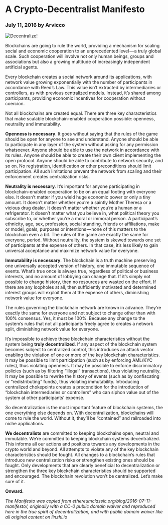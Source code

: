<h1>A Crypto-Decentralist Manifesto</h1>
<h3>July 11, 2016 by Arvicco</h3>

<p><img src="https://cdn-images-1.medium.com/max/1000/1*gMu8qJtr2NeEuuGzvsfcnw.png" alt="Decentralize!"></p>

<p>Blockchains are going to rule the world, providing a mechanism for scaling
social and economic cooperation to an unprecedented level — a truly global
scale. Such cooperation will involve not only human beings, groups and
associations but also a growing multitude of increasingly independent
artificial agents.</p>

<p>Every blockchain creates a social network around its applications, with network value growing exponentially with the number of participants in accordance with Reed’s Law. This value isn’t extracted by intermediaries or controllers, as with previous centralized models. Instead, it’s shared among participants, providing economic incentives for cooperation without coercion.</p>

<p>Not all blockchains are created equal. There are three key characteristics that make scalable blockchain-enabled cooperation possible: openness, neutrality and immutability.</p>

<p><strong>Openness is necessary</strong>. It goes without saying that the rules of the game should be open for anyone to see and understand. Anyone should be able to participate in any layer of the system without asking for any permission whatsoever. Anyone should be able to use the network in accordance with its rules. Anyone should be able to create their own client implementing the open protocol. Anyone should be able to contribute to network security, and so on. No registration, identification or other preconditions should limit participation. All such limitations prevent the network from scaling and their enforcement creates centralization risks.</p>

<p><strong>Neutrality is necessary</strong>. It’s important for anyone participating in blockchain-enabled cooperation to be on an equal footing with everyone else. It doesn’t matter if you wield huge economic power or only a tiny amount. It doesn’t matter whether you’re a saintly Mother Theresa or a vicious drug dealer. It doesn’t matter whether you’re a human or a refrigerator. It doesn’t matter what you believe in, what political theory you subscribe to, or whether you’re a moral or immoral person. A participant’s ethnicity, age, sex, profession, social standing, friends or affiliations, make or model, goals, purposes or intentions — none of this matters to the blockchain even a bit. The rules of the game are exactly the same for everyone, period. Without neutrality, the system is skewed towards one set of participants at the expense of others. In that case, it’s less likely to gain universal acceptance and maximize network value for everyone.</p>

<p><strong>Immutability is necessary</strong>. The blockchain is a truth machine preserving one universally accepted version of history, one immutable sequence of events. What’s true once is always true, regardless of political or business interests, and no amount of lobbying can change that. If it’s simply not possible to change history, then no resources are wasted on the effort. If there are any loopholes at all, then sufficiently motivated and determined interest groups will exploit them at the expense of others, diminishing network value for everyone.</p>

<p>The rules governing the blockchain network are known in advance. They’re exactly the same for everyone and not subject to change other than with 100% consensus. Yes, it must be 100%. Because any change to the system’s rules that not all participants freely agree to creates a network split, diminishing network value for everyone.</p>

<p>It’s impossible to achieve these blockchain characteristics without the system
being <strong>truly decentralized</strong>. If any aspect of the blockchain system becomes
subject to centralized control, this introduces an attack vector enabling the
violation of one or more of the key blockchain characteristics. It may be
possible to limit participation (such as by enforcing AML/KYC rules), thus
violating openness. It may be possible to enforce discriminatory policies (such as by filtering “illegal” transactions), thus violating neutrality. It may be possible to rewrite the history of events (such as by confiscating or
“redistributing” funds), thus violating immutability. Introducing centralized
chokepoints creates a precondition for the introduction of “blockchain
intermediaries or controllers” who can siphon value out of the system at other participants’ expense.</p>
<p>So decentralization is the most important feature of blockchain systems, the one everything else depends on. With decentralization, blockchains will come to rule the world. Without it, they’ll be “contained” and railroaded into niche applications.</p>
<p><strong>We decentralists</strong> are committed to keeping blockchains open, neutral and
immutable. We’re committed to keeping blockchain systems decentralized. This informs all our actions and positions towards any developments in the crypto world and beyond. All attempts to violate any of the key blockchain
characteristics should be fought. All changes to a blockchain’s rules that
introduce new centralization risks or strengthen existing ones should be fought. Only developments that are clearly beneficial to decentralization or strengthen the three key blockchain characteristics should be supported and encouraged.
The blockchain revolution won’t be centralized. Let’s make sure of it.</p>

<p><strong>Onward.</strong></p>

<i>The Manifesto was copied from ethereumclassic.org/blog/2016-07-11-manifesto/, originally with a CC-0 public domain waiver and reproduced here in the true spirit of decentralization, and with public domain waiver like all original content on linzhi.io</i>
